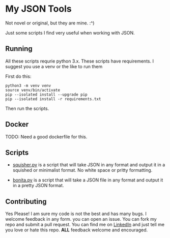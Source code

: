 # My JSON Tools

Not novel or original, but they are mine.  :^)

Just some scripts I find very useful when working with JSON.

## Running

All these scripts requrie python 3.x.  These scripts have requirements.
I suggest you use a venv or the like to run them

First do this:

```shell
python3 -m venv venv
source venv/bin/activate
pip --isolated install --upgrade pip
pip --isolated install -r requirements.txt
```

Then run the scripts.

## Docker

TODO: Need a good dockerfile for this.

## Scripts

- [squisher.py](squisher.py) is a script that will take JSON in any format and output
it in a squished or minimalist format.  No white space or pritty formatting.

- [bonita.py](bonita.py) is a script that will take a JSON file in any format and output
  it in a pretty JSON format.

## Contributing

Yes Please!  I am sure my code is not the best and has many bugs.  I welcome feedback in any form.
you can open an issue. You can fork my repo and submit a pull request. You can find me
on [LinkedIn](https://www.linkedin.com/in/charles-bitter/) and just tell me you love or hate this repo.
**ALL** feedback welcome and encouraged.
